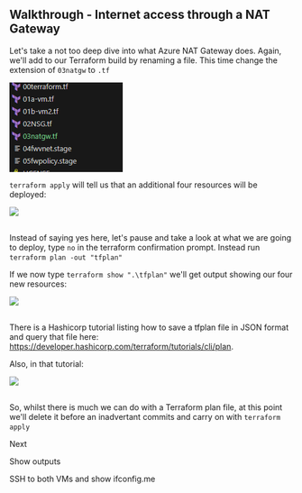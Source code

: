 ## Walkthrough  - Internet access through a NAT Gateway

Let's take a not too deep dive into what Azure NAT Gateway does.  Again, we'll add to our Terraform build by renaming a file.  This time change the extension of ```03natgw``` to ```.tf```

<pre>
<img align="left" src="../images/03-tf-file.png"></br>
</pre>

```terraform apply``` will tell us that an additional four resources will be deployed:

<pre>
<img align="left" src="../images/03-tf-apply.png"></br>
</pre>

Instead of saying yes here, let's pause and take a look at what we are going to deploy, type ```no``` in the terraform confirmation prompt.  Instead run
```terraform plan -out "tfplan"```

If we now type ```terraform show ".\tfplan"``` we'll get output showing our four new resources:

<pre>
<img align="left" src="../images/03-tform-show.png"></br>
</pre>

There is a Hashicorp tutorial listing how to save a tfplan file in JSON format and query that file here: https://developer.hashicorp.com/terraform/tutorials/cli/plan.  

Also, in that tutorial:

<pre>
<img align="left" src="../images/03-warning.png"></br>
</pre>

So, whilst there is much we can do with a Terraform plan file, at this point we'll delete it before an inadvertant commits and carry on with ```terraform apply```

Next

Show outputs

SSH to both VMs and show ifconfig.me